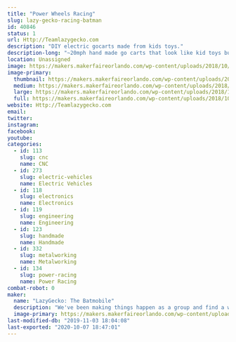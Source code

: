 ```yaml
---
title: "Power Wheels Racing"
slug: lazy-gecko-racing-batman
id: 40846
status: 1
url: Http://Teamlazygecko.com
description: "DIY electric gocarts made from kids toys."
description-long: "~20mph hand made go carts that look like kid toys but have modern car tech inside. Come chat with a racer inbetween races and get to know what it takes to race."
location: Unassigned
image: https://makers.makerfaireorlando.com/wp-content/uploads/2018/10/batman3.jpg
image-primary:
  thumbnail: https://makers.makerfaireorlando.com/wp-content/uploads/2018/10/batman3-150x150.jpg
  medium: https://makers.makerfaireorlando.com/wp-content/uploads/2018/10/batman3-300x200.jpg
  large: https://makers.makerfaireorlando.com/wp-content/uploads/2018/10/batman3.jpg
  full: https://makers.makerfaireorlando.com/wp-content/uploads/2018/10/batman3.jpg
website: Http://Teamlazygecko.com
email: 
twitter: 
instagram: 
facebook: 
youtube: 
categories:
  - id: 113
    slug: cnc
    name: CNC
  - id: 273
    slug: electric-vehicles
    name: Electric Vehicles
  - id: 118
    slug: electronics
    name: Electronics
  - id: 119
    slug: engineering
    name: Engineering
  - id: 123
    slug: handmade
    name: Handmade
  - id: 332
    slug: metalworking
    name: Metalworking
  - id: 134
    slug: power-racing
    name: Power Racing
combat-robot: 0
maker:
  name: "LazyGecko: The Batmobile"
  description: "We've been making things happen as a group and find a way to continue as our members spread out across the country."
  image-primary: https://makers.makerfaireorlando.com/wp-content/uploads/2018/10/batman4.jpg
last-modified-db: "2019-11-03 18:04:08"
last-exported: "2020-10-07 18:47:01"
---
```

